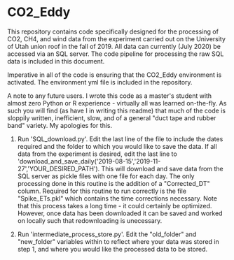 # CO2_Eddy
This repository contains code specifically designed for the processing of CO2, CH4, and wind data from the experiment carried out on the University of Utah union roof in the fall of 2019. All data can currently (July 2020) be accessed via an SQL server. The code pipeline for processing the raw SQL data is included in this document. 

Imperative in all of the code is ensuring that the CO2_Eddy environment is activated. The environment yml file is included in the repository. 

A note to any future users. I wrote this code as a master's student with almost zero Python or R experience - virtually all was learned on-the-fly. As such you will find (as have I in writing this readme) that much of the code is sloppily written, inefficient, slow, and of a general "duct tape and rubber band" variety. My apologies for this. 

1. Run 'SQL_download.py'. Edit the last line of the file to include the dates required and the folder to which you would like to save the data. If all data from the experiment is desired, edit the last line to 'download_and_save_daily('2019-08-15','2019-11-27','YOUR_DESIRED_PATH'). This will download and save data from the SQL server as pickle files with one file for each day. The only processing done in this routine is the addition of a "Corrected_DT" column. Required for this routine to run correctly is the file "Spike_ETs.pkl" which contains the time corrections necessary. Note that this process takes a long time - it could certainly be optimized. However, once data has been downloaded it can be saved and worked on locally such that redownloading is unecessary. 

2. Run 'intermediate_process_store.py'. Edit the "old_folder" and "new_folder" variables within to reflect where your data was stored in step 1, and where you would like the processed data to be stored. 